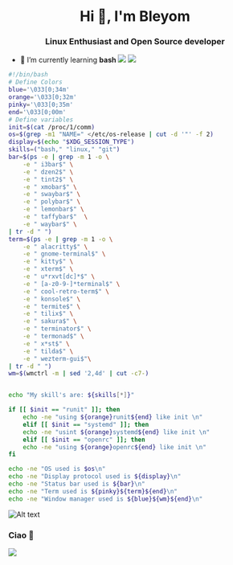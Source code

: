 <h1 align="center">Hi 👋, I'm Bleyom</h1>
<h3 align="center">Linux Enthusiast and Open Source developer</h3>

- 🌱 I’m currently learning **bash**
![](https://i.imgur.com/qHBpZi5.png)
![](https://i.imgur.com/ajjpQOZ.png)
```bash
#!/bin/bash
# Define Colors
blue='\033[0;34m'
orange='\033[0;32m'
pinky='\033[0;35m'
end='\033[0;00m'
# Define variables
init=$(cat /proc/1/comm)
os=$(grep -m1 "NAME=" </etc/os-release | cut -d '"' -f 2)
display=$(echo "$XDG_SESSION_TYPE")
skills=("bash," "linux," "git")
bar=$(ps -e | grep -m 1 -o \
    -e " i3bar$" \
    -e " dzen2$" \
    -e " tint2$" \
    -e " xmobar$" \
    -e " swaybar$" \
    -e " polybar$" \
    -e " lemonbar$" \
    -e " taffybar$"  \
    -e " waybar$" \
| tr -d " ")
term=$(ps -e | grep -m 1 -o \
    -e " alacritty$" \
    -e " gnome-terminal$" \
    -e " kitty$" \
    -e " xterm$" \
    -e " u*rxvt[dc]*$" \
    -e " [a-z0-9-]*terminal$" \
    -e " cool-retro-term$" \
    -e " konsole$" \
    -e " termite$" \
    -e " tilix$" \
    -e " sakura$" \
    -e " terminator$" \
    -e " termonad$" \
    -e " x*st$" \
    -e " tilda$" \
    -e " wezterm-gui$"\
| tr -d " ")
wm=$(wmctrl -m | sed '2,4d' | cut -c7-)


echo "My skill's are: ${skills[*]}"

if [[ $init == "runit" ]]; then
    echo -ne "using ${orange}runit${end} like init \n"
    elif [[ $init == "systemd" ]]; then
    echo -ne "usint ${orange}systemd${end} like init \n"
    elif [[ $init == "openrc" ]]; then
    echo -ne "using ${orange}openrc${end} like init \n"
fi

echo -ne "OS used is $os\n"
echo -ne "Display protocol used is ${display}\n"
echo -ne "Status bar used is ${bar}\n"
echo -ne "Term used is ${pinky}${term}${end}\n"
echo -ne "Window manager used is ${blue}${wm}${end}\n"


```
![Alt text](https://spotify-recently-played-readme.vercel.app/api?user=yuwht3vz2pe6qtz99fif9wosc)

### Ciao 👋
![](https://i.imgur.com/qnVh20t.jpg)
  
  
